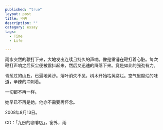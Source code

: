 ```yaml
---
published: "true"
layout: post
title: 不再
description: ""
category: essay
tags: 
  - Time
  - Life

---
```


雨水突然的鞭打下来，大地发出连续且持久的声响。像是重锤在鞭打着心脏。每次鞭打声响之后灰尘便被震抖起来，然后又迅速的降落下来。竟是如此的强劲有力。

青葱过的山丘，已遍地黄沙。落叶消失不见，树木开始枯黄腐烂。空气里糜烂的味道，辛辣的冲刺着。

一切都不再一样。

她早已不再是她，他亦不需要再怀念。

2008年8月13日。

CD：「九份的咖啡店」，窗外，雨
